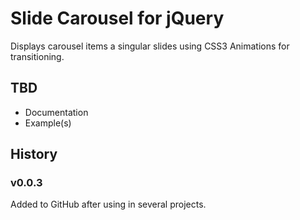 # Slide Carousel for jQuery
Displays carousel items a singular slides using CSS3 Animations for transitioning.

## TBD
* Documentation
* Example(s)

## History
### v0.0.3
Added to GitHub after using in several projects.
